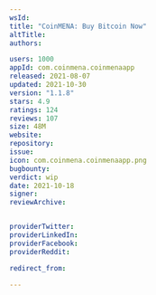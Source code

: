 ```yaml
---
wsId: 
title: "CoinMENA: Buy Bitcoin Now"
altTitle: 
authors:

users: 1000
appId: com.coinmena.coinmenaapp
released: 2021-08-07
updated: 2021-10-30
version: "1.1.8"
stars: 4.9
ratings: 124
reviews: 107
size: 48M
website: 
repository: 
issue: 
icon: com.coinmena.coinmenaapp.png
bugbounty: 
verdict: wip
date: 2021-10-18
signer: 
reviewArchive:


providerTwitter: 
providerLinkedIn: 
providerFacebook: 
providerReddit: 

redirect_from:

---
```



